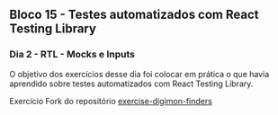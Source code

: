 ## Bloco 15 - Testes automatizados com React Testing Library
### Dia 2 - RTL - Mocks e Inputs

O objetivo dos exercícios desse dia foi colocar em prática o que havia aprendido sobre testes automatizados com React Testing Library.

Exercício
Fork do repositório [exercise-digimon-finders](https://github.com/gabrielanebbia/exercise-digimon-finders)
